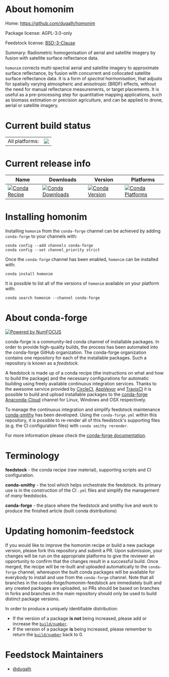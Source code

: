About homonim
=============

Home: https://github.com/dugalh/homonim

Package license: AGPL-3.0-only

Feedstock license: [BSD-3-Clause](https://github.com/conda-forge/homonim-feedstock/blob/main/LICENSE.txt)

Summary: Radiometric homogenisation of aerial and satellite imagery by fusion with
satellite surface reflectance data.


`homonim` corrects multi-spectral aerial and satellite imagery to
approximate surface reflectance, by fusion with concurrent and collocated
satellite surface reflectance data.  It is a form of *spectral
harmonisation*, that  adjusts for spatially varying atmospheric and
anisotropic (BRDF) effects, without the need for manual reflectance
measurements, or target placements.
It is useful as a pre-processing step for quantitative mapping
applications, such as biomass estimation or precision agriculture,
and can be applied to drone, aerial or satellite imagery.


Current build status
====================


<table><tr><td>All platforms:</td>
    <td>
      <a href="https://dev.azure.com/conda-forge/feedstock-builds/_build/latest?definitionId=15483&branchName=main">
        <img src="https://dev.azure.com/conda-forge/feedstock-builds/_apis/build/status/homonim-feedstock?branchName=main">
      </a>
    </td>
  </tr>
</table>

Current release info
====================

| Name | Downloads | Version | Platforms |
| --- | --- | --- | --- |
| [![Conda Recipe](https://img.shields.io/badge/recipe-homonim-green.svg)](https://anaconda.org/conda-forge/homonim) | [![Conda Downloads](https://img.shields.io/conda/dn/conda-forge/homonim.svg)](https://anaconda.org/conda-forge/homonim) | [![Conda Version](https://img.shields.io/conda/vn/conda-forge/homonim.svg)](https://anaconda.org/conda-forge/homonim) | [![Conda Platforms](https://img.shields.io/conda/pn/conda-forge/homonim.svg)](https://anaconda.org/conda-forge/homonim) |

Installing homonim
==================

Installing `homonim` from the `conda-forge` channel can be achieved by adding `conda-forge` to your channels with:

```
conda config --add channels conda-forge
conda config --set channel_priority strict
```

Once the `conda-forge` channel has been enabled, `homonim` can be installed with:

```
conda install homonim
```

It is possible to list all of the versions of `homonim` available on your platform with:

```
conda search homonim --channel conda-forge
```


About conda-forge
=================

[![Powered by
NumFOCUS](https://img.shields.io/badge/powered%20by-NumFOCUS-orange.svg?style=flat&colorA=E1523D&colorB=007D8A)](https://numfocus.org)

conda-forge is a community-led conda channel of installable packages.
In order to provide high-quality builds, the process has been automated into the
conda-forge GitHub organization. The conda-forge organization contains one repository
for each of the installable packages. Such a repository is known as a *feedstock*.

A feedstock is made up of a conda recipe (the instructions on what and how to build
the package) and the necessary configurations for automatic building using freely
available continuous integration services. Thanks to the awesome service provided by
[CircleCI](https://circleci.com/), [AppVeyor](https://www.appveyor.com/)
and [TravisCI](https://travis-ci.com/) it is possible to build and upload installable
packages to the [conda-forge](https://anaconda.org/conda-forge)
[Anaconda-Cloud](https://anaconda.org/) channel for Linux, Windows and OSX respectively.

To manage the continuous integration and simplify feedstock maintenance
[conda-smithy](https://github.com/conda-forge/conda-smithy) has been developed.
Using the ``conda-forge.yml`` within this repository, it is possible to re-render all of
this feedstock's supporting files (e.g. the CI configuration files) with ``conda smithy rerender``.

For more information please check the [conda-forge documentation](https://conda-forge.org/docs/).

Terminology
===========

**feedstock** - the conda recipe (raw material), supporting scripts and CI configuration.

**conda-smithy** - the tool which helps orchestrate the feedstock.
                   Its primary use is in the construction of the CI ``.yml`` files
                   and simplify the management of *many* feedstocks.

**conda-forge** - the place where the feedstock and smithy live and work to
                  produce the finished article (built conda distributions)


Updating homonim-feedstock
==========================

If you would like to improve the homonim recipe or build a new
package version, please fork this repository and submit a PR. Upon submission,
your changes will be run on the appropriate platforms to give the reviewer an
opportunity to confirm that the changes result in a successful build. Once
merged, the recipe will be re-built and uploaded automatically to the
`conda-forge` channel, whereupon the built conda packages will be available for
everybody to install and use from the `conda-forge` channel.
Note that all branches in the conda-forge/homonim-feedstock are
immediately built and any created packages are uploaded, so PRs should be based
on branches in forks and branches in the main repository should only be used to
build distinct package versions.

In order to produce a uniquely identifiable distribution:
 * If the version of a package **is not** being increased, please add or increase
   the [``build/number``](https://docs.conda.io/projects/conda-build/en/latest/resources/define-metadata.html#build-number-and-string).
 * If the version of a package **is** being increased, please remember to return
   the [``build/number``](https://docs.conda.io/projects/conda-build/en/latest/resources/define-metadata.html#build-number-and-string)
   back to 0.

Feedstock Maintainers
=====================

* [@dugalh](https://github.com/dugalh/)

